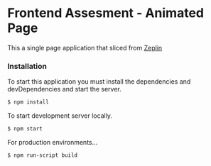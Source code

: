 # Frontend Assesment - Animated Page

This a single page application that sliced from [Zeplin](https://zeplin.io)

### Installation

To start this application you must install the dependencies and devDependencies and start the server.

```sh
$ npm install
```

To start development server locally.

```sh
$ npm start
```

For production environments...

```sh
$ npm run-script build
```
